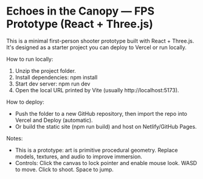 Echoes in the Canopy — FPS Prototype (React + Three.js)
======================================================

This is a minimal first-person shooter prototype built with React + Three.js.
It's designed as a starter project you can deploy to Vercel or run locally.

How to run locally:
1. Unzip the project folder.
2. Install dependencies:
   npm install
3. Start dev server:
   npm run dev
4. Open the local URL printed by Vite (usually http://localhost:5173).

How to deploy:
- Push the folder to a new GitHub repository, then import the repo into Vercel and Deploy (automatic).
- Or build the static site (npm run build) and host on Netlify/GitHub Pages.

Notes:
- This is a prototype: art is primitive procedural geometry. Replace models, textures, and audio to improve immersion.
- Controls: Click the canvas to lock pointer and enable mouse look. WASD to move. Click to shoot. Space to jump.
